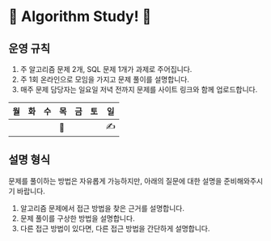 # 🎉 Algorithm Study! 🎉

## 운영 규칙

1. 주 알고리즘 문제 2개, SQL 문제 1개가 과제로 주어집니다.
2. 주 1회 온라인으로 모임을 가지고 문제 풀이를 설명합니다.
3. 매주 문제 담당자는 일요일 저녁 전까지 문제를 사이트 링크와 함께 업로드합니다.

|월|화|수|목|금|토|일|
|--|--|--|--|--|--|--|
|  |  |  |🎤|  |  |✍|

## 설명 형식

문제를 풀이하는 방법은 자유롭게 가능하지만, 아래의 질문에 대한 설명을 준비해와주시기 바랍니다.

1. 알고리즘 문제에서 접근 방법을 찾은 근거를 설명합니다.
2. 문제 풀이를 구상한 방법을 설명합니다.
3. 다른 접근 방법이 있다면, 다른 접근 방법을 간단하게 설명합니다.
